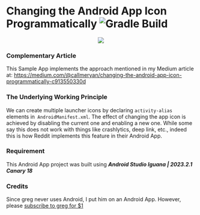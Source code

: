 # Changing the Android App Icon Programmatically ![Gradle Build](https://github.com/ryanw-mobile/XLauncherIcons/actions/workflows/main_build.yml/badge.svg)

<div style="text-align:center"><img src="Screenshot_20230802_212139_framed.png" /></div>

### Complementary Article

This Sample App implements the approach mentioned in my Medium article
at: https://medium.com/@callmeryan/changing-the-android-app-icon-programmatically-c913550330d

### The Underlying Working Principle

We can create multiple launcher icons by declaring `activity-alias` elements
in` AndroidManifest.xml`. The effect of changing the app icon is achieved by disabling the current
one and enabling a new one. While some say this does not work with things like crashlytics, deep
link, etc., indeed this is how Reddit implements this feature in their Android App.

### Requirement

This Android App project was built using ***Android Studio Iguana | 2023.2.1 Canary 18***

### Credits

Since greg never uses Android, I put him on an Android App. However,
please [subscribe to greg for $1](https://twitter.com/greg16676935420)
